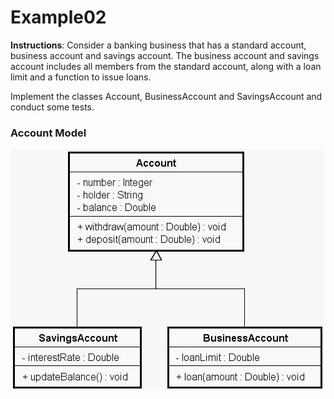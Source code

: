 # Example02
**Instructions**: Consider a banking business that has a standard account, business account and savings account. The
business account and savings account includes all members from the standard account, along with a loan limit and a
function to issue loans.

Implement the classes Account, BusinessAccount and SavingsAccount and conduct some tests.

### Account Model
![Account Model](https://github.com/souzafcharles/Complete-Java-Object-Oriented-Programming-and-Projects/blob/master/Section_K11_Inheritance_and_Polymorphism/Example02/account-model.png)


